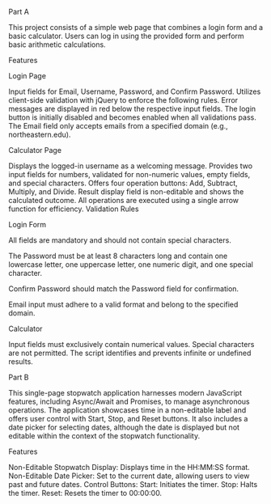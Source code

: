 Part A

This project consists of a simple web page that combines a login form and a basic calculator. Users can log in using the provided form and perform basic arithmetic calculations.


Features

Login Page

Input fields for Email, Username, Password, and Confirm Password.
Utilizes client-side validation with jQuery to enforce the following rules.
Error messages are displayed in red below the respective input fields.
The login button is initially disabled and becomes enabled when all validations pass.
The Email field only accepts emails from a specified domain (e.g., northeastern.edu).

Calculator Page

Displays the logged-in username as a welcoming message.
Provides two input fields for numbers, validated for non-numeric values, empty fields, and special characters.
Offers four operation buttons: Add, Subtract, Multiply, and Divide.
Result display field is non-editable and shows the calculated outcome.
All operations are executed using a single arrow function for efficiency.
Validation Rules

Login Form

All fields are mandatory and should not contain special characters.

The Password must be at least 8 characters long and contain one lowercase letter, one uppercase letter, one numeric digit, and one special character.

Confirm Password should match the Password field for confirmation.

Email input must adhere to a valid format and belong to the specified domain.

Calculator

Input fields must exclusively contain numerical values.
Special characters are not permitted.
The script identifies and prevents infinite or undefined results.





Part B

This single-page stopwatch application harnesses modern JavaScript features, including Async/Await and Promises, to manage asynchronous operations. The application showcases time in a non-editable label and offers user control with Start, Stop, and Reset buttons. It also includes a date picker for selecting dates, although the date is displayed but not editable within the context of the stopwatch functionality.

Features

Non-Editable Stopwatch Display: Displays time in the HH:MM:SS format.
Non-Editable Date Picker: Set to the current date, allowing users to view past and future dates.
Control Buttons:
Start: Initiates the timer.
Stop: Halts the timer.
Reset: Resets the timer to 00:00:00.







